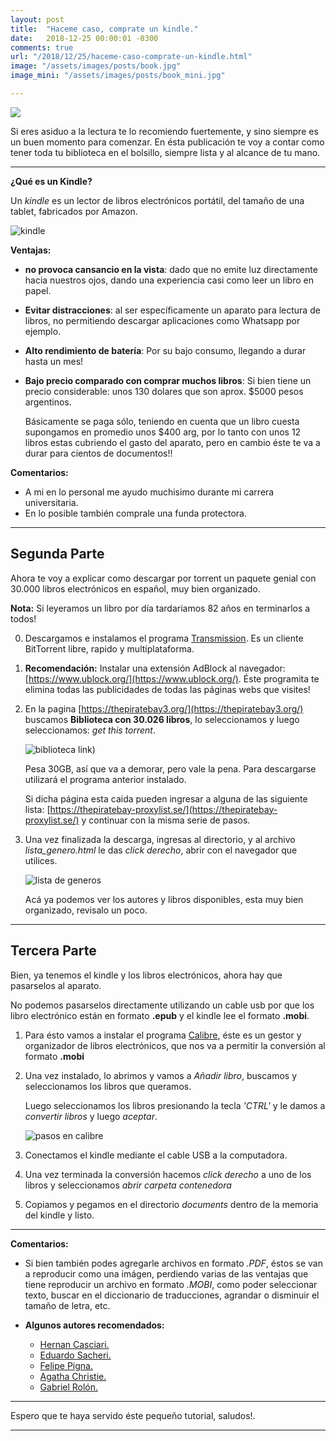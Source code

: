 ```yaml
---
layout: post
title:  "Haceme caso, comprate un kindle."
date:   2018-12-25 00:00:01 -0300
comments: true
url: "/2018/12/25/haceme-caso-comprate-un-kindle.html"
image: "/assets/images/posts/book.jpg"
image_mini: "/assets/images/posts/book_mini.jpg"

---
```


![]({{page.image}})

Si eres asiduo a la lectura te lo recomiendo fuertemente, y sino siempre es un buen momento para comenzar. En ésta publicación te voy a contar como tener toda tu biblioteca en el bolsillo, siempre lista y al alcance de tu mano.

---

**¿Qué es un Kindle?**

Un *kindle* es un lector de libros electrónicos portátil, del tamaño de una tablet, fabricados por Amazon.

![kindle](https://d500.epimg.net/cincodias/imagenes/2016/11/21/tablets/1479749058_779584_1479749205_noticia_normal.jpg)

**Ventajas:**

*   **no provoca cansancio en la vista**: dado que no emite luz directamente hacia nuestros ojos, dando una experiencia casi como leer un libro en papel.
*   **Evitar distracciones**: al ser específicamente un aparato para lectura de libros, no permitiendo descargar aplicaciones como Whatsapp por ejemplo.
*   **Alto rendimiento de batería**: Por su bajo consumo, llegando a durar hasta un mes!
*   **Bajo precio comparado con comprar muchos libros**: Si bien tiene un precio considerable: unos 130 dolares que son aprox. $5000 pesos argentinos.

    Básicamente se paga sólo, teniendo en cuenta que un libro cuesta supongamos en promedio unos $400 arg, por lo tanto con unos 12 libros estas cubriendo el gasto del aparato, pero en cambio éste te va a durar para cientos de documentos!!

**Comentarios:**

*   A mi en lo personal me ayudo muchisimo durante mi carrera universitaria.
*   En lo posible también comprale una funda protectora.

---

## Segunda Parte

Ahora te voy a explicar como descargar  por torrent un paquete genial con 30.000 libros electrónicos en español, muy bien organizado.

**Nota:** Si leyeramos un libro por día tardariamos 82 años en terminarlos a todos!

0.  Descargamos e instalamos el programa  [Transmission](https://transmissionbt.com/download/). Es un cliente BitTorrent
 libre, rapido y multiplataforma.
1.  **Recomendación:** Instalar una extensión AdBlock al navegador: [https://www.ublock.org/](https://www.ublock.org/). Éste programita te elimina todas las publicidades de todas las páginas webs que visites!
2.  En la pagina [https://thepiratebay3.org/](https://thepiratebay3.org/) buscamos
**Biblioteca con 30.026 libros**, lo seleccionamos y luego seleccionamos: *get this torrent*.

    ![biblioteca link)]({{"/assets/images/elements_in_posts/torrent.png"}})

    Pesa 30GB, así que va a demorar, pero vale la pena.
    Para descargarse utilizará el programa anterior instalado.

    Si dicha página esta caida pueden ingresar a alguna de las siguiente lista: [https://thepiratebay-proxylist.se/](https://thepiratebay-proxylist.se/) y continuar con la misma serie de pasos.
3.  Una vez finalizada la descarga, ingresas al directorio, y al archivo *lista_genero.html* le das *click derecho*, abrir con el navegador que utilices.

    ![lista de generos]({{"/assets/images/elements_in_posts/lista_generos.png"}})

    Acá ya podemos ver los autores y libros disponibles, esta muy bien organizado, revisalo un poco.

---

## Tercera Parte
Bien, ya tenemos el kindle y los libros electrónicos, ahora hay que pasarselos al aparato.

No podemos pasarselos directamente utilizando un cable usb por que los libro electrónico están en formato **.epub** y el kindle lee el formato **.mobi**.


1.  Para ésto vamos a instalar el programa [Calibre](https://calibre-ebook.com/download), éste es un gestor y organizador de libros electrónicos, que nos va a permitir la conversión al formato **.mobi**
2.  Una vez instalado, lo abrimos y vamos a *Añadir libro*, buscamos y seleccionamos los libros que queramos.

    Luego seleccionamos los libros presionando la tecla *'CTRL'* y le damos a *convertir libros* y luego *aceptar*.

    ![pasos en calibre]({{"/assets/images/elements_in_posts/calibre.png"}})

3.  Conectamos el kindle mediante el cable USB a la computadora.
4.  Una vez terminada la conversión hacemos *click derecho* a uno de los libros y seleccionamos *abrir carpeta contenedora*
5. Copiamos y pegamos en el directorio *documents* dentro de la memoria del kindle y listo.

---

**Comentarios:**

*   Si bien también podes agregarle archivos en formato *.PDF*, éstos se van a reproducir como una imágen, perdiendo varias de las ventajas que tiene reproducir un archivo en formato *.MOBI*, como poder seleccionar texto, buscar en el diccionario de traducciones, agrandar o disminuir el tamaño de letra, etc.

*   **Algunos autores recomendados:**
    *   [Hernan Casciari.](https://es.wikipedia.org/wiki/Hern%C3%A1n_Casciari)
    *   [Eduardo Sacheri.](https://es.wikipedia.org/wiki/Eduardo_Sacheri)
    *   [Felipe Pigna.](https://es.wikipedia.org/wiki/Felipe_Pigna)
    *   [Agatha Christie.](https://es.wikipedia.org/wiki/Agatha_Christie)
    *   [Gabriel Rolón.](https://es.wikipedia.org/wiki/Gabriel_Rol%C3%B3n)

---

Espero que te haya servido éste pequeño tutorial, saludos!.

---
